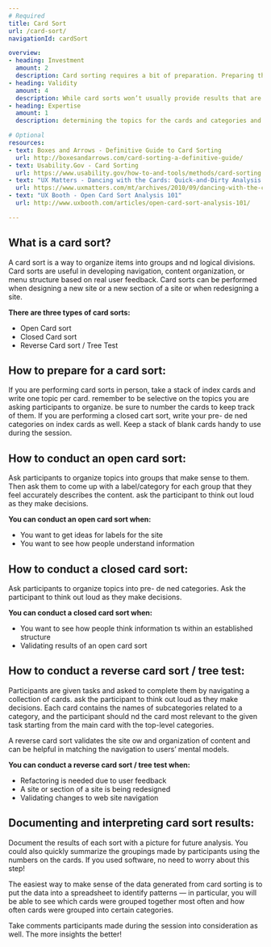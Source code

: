 ```yaml
---
# Required
title: Card Sort
url: /card-sort/
navigationId: cardSort

overview: 
- heading: Investment
  amount: 2
  description: Card sorting requires a bit of preparation. Preparing the cards takes more than just writing a list of topics on index cards, as you need to be strategic in determining what topics you decide to ask participants to sort.
- heading: Validity
  amount: 4
  description: While card sorts won’t usually provide results that are directly actionable, they do provide quantitative data that can be directly attributed to speci c participants. The results do not directly involve input from the facilitator, which removes bias.
- heading: Expertise
  amount: 1
  description: determining the topics for the cards and categories and facilitating the exercise can be done by anyone on the design team. facilitating the exercise is easy and can be aided by online tools such as [Trello](https://trello.com).

# Optional
resources:
- text: Boxes and Arrows - Definitive Guide to Card Sorting
  url: http://boxesandarrows.com/card-sorting-a-definitive-guide/
- text: Usability.Gov - Card Sorting
  url: https://www.usability.gov/how-to-and-tools/methods/card-sorting.html
- text: "UX Matters - Dancing with the Cards: Quick-and-Dirty Analysis of Card-Sorting Data"
  url: https://www.uxmatters.com/mt/archives/2010/09/dancing-with-the-cards-quick-and-dirty-analysis-of-card-sorting-data.php
- text: "UX Booth - Open Card Sort Analysis 101"
  url: http://www.uxbooth.com/articles/open-card-sort-analysis-101/

---
```


## What is a card sort?

A card sort is a way to organize items into groups and  nd logical divisions. Card sorts are useful in developing navigation, content organization, or menu structure based on real user feedback. Card sorts can be performed when designing a new site or a new section of a site or when redesigning a site.

**There are three types of card sorts:**

- Open Card sort
- Closed Card sort
- Reverse Card sort / Tree Test

## How to prepare for a card sort:

If you are performing card sorts in person, take a stack of index cards and write one topic per card. remember to be selective on the topics you are asking participants to organize. be sure to number the cards to keep track of them. If you are performing a closed cart sort, write your pre- de ned categories on index cards as well. Keep a stack of blank cards handy to use during the session.

## How to conduct an open card sort:

Ask participants to organize topics into groups that make sense to them. Then ask them to come up with a label/category for each group that they feel accurately describes the content. ask the participant to think out loud as they make decisions.

**You can conduct an open card sort when:**

- You want to get ideas for labels for the site
- You want to see how people understand information

## How to conduct a closed card sort:

Ask participants to organize topics into pre- de ned categories. Ask the participant to think out loud as they make decisions.

**You can conduct a closed card sort when:**

- You want to see how people think information  ts within an established structure
- Validating results of an open card sort
  
## How to conduct a reverse card sort / tree test:

Participants are given tasks and asked to complete them by navigating a collection of cards. ask the participant to think out loud as they make decisions. Each card contains the names of subcategories related to a category, and the participant should  nd the card most relevant to the given task starting from the main card with the top-level categories.

A reverse card sort validates the site  ow and organization of content and can be helpful in matching the navigation to users’ mental models.

**You can conduct a reverse card sort / tree test when:**

- Refactoring is needed due to user feedback
- A site or section of a site is being redesigned
- Validating changes to web site navigation

## Documenting and interpreting card sort results:

Document the results of each sort with a picture for future analysis. You could also quickly summarize the groupings made by participants using the numbers on the cards. If you used software, no need to worry about this step!

The easiest way to make sense of the data generated from card sorting is to put the data into a spreadsheet to identify patterns — in particular, you will be able to see which cards were grouped together most often and how often cards were grouped into certain categories.

Take comments participants made during the session into consideration as well. The more insights the better!
